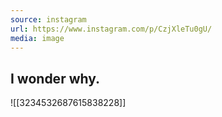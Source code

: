 ```yaml
---
source: instagram
url: https://www.instagram.com/p/CzjXleTu0gU/
media: image
---
```


## I wonder why.

![[3234532687615838228]]

